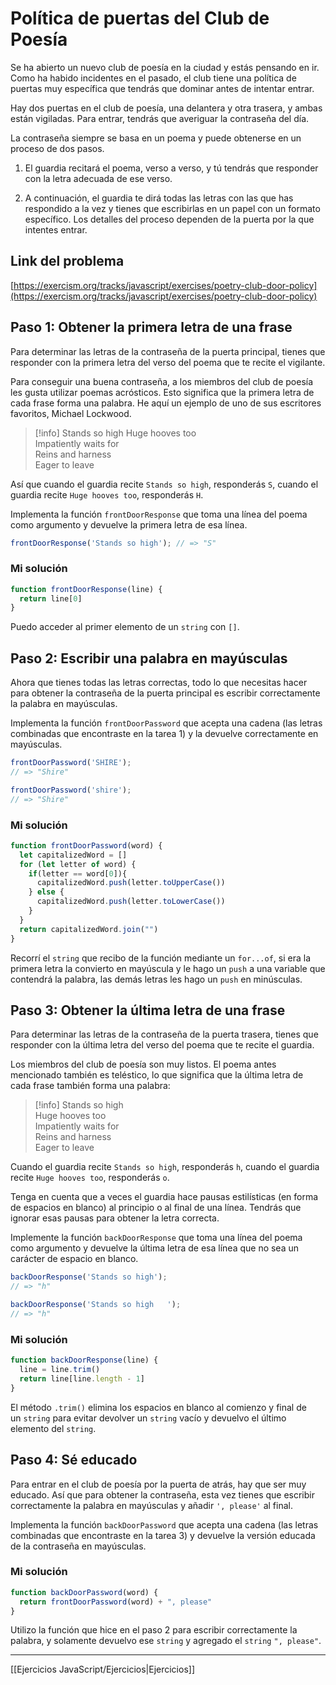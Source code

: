 # Política de puertas del Club de Poesía

Se ha abierto un nuevo club de poesía en la ciudad y estás pensando en ir. Como ha habido incidentes en el pasado, el club tiene una política de puertas muy específica que tendrás que dominar antes de intentar entrar.

Hay dos puertas en el club de poesía, una delantera y otra trasera, y ambas están vigiladas. Para entrar, tendrás que averiguar la contraseña del día.

La contraseña siempre se basa en un poema y puede obtenerse en un proceso de dos pasos.

1.  El guardia recitará el poema, verso a verso, y tú tendrás que responder con la letra adecuada de ese verso.
    
2.  A continuación, el guardia te dirá todas las letras con las que has respondido a la vez y tienes que escribirlas en un papel con un formato específico. Los detalles del proceso dependen de la puerta por la que intentes entrar.
    

## Link del problema

[https://exercism.org/tracks/javascript/exercises/poetry-club-door-policy](https://exercism.org/tracks/javascript/exercises/poetry-club-door-policy)

## Paso 1: Obtener la primera letra de una frase

Para determinar las letras de la contraseña de la puerta principal, tienes que responder con la primera letra del verso del poema que te recite el vigilante.

Para conseguir una buena contraseña, a los miembros del club de poesía les gusta utilizar poemas acrósticos. Esto significa que la primera letra de cada frase forma una palabra. He aquí un ejemplo de uno de sus escritores favoritos, Michael Lockwood.

> [!info] 
> Stands so high
> Huge hooves too  
> Impatiently waits for  
> Reins and harness  
> Eager to leave

Así que cuando el guardia recite `Stands so high`, responderás `S`, cuando el guardia recite `Huge hooves too`, responderás `H`.

Implementa la función `frontDoorResponse` que toma una línea del poema como argumento y devuelve la primera letra de esa línea.

```js
frontDoorResponse('Stands so high'); // => "S"
```

### Mi solución

```js
function frontDoorResponse(line) {
  return line[0]
}
```

Puedo acceder al primer elemento de un `string` con `[]`.

## Paso 2: Escribir una palabra en mayúsculas

Ahora que tienes todas las letras correctas, todo lo que necesitas hacer para obtener la contraseña de la puerta principal es escribir correctamente la palabra en mayúsculas.

Implementa la función `frontDoorPassword` que acepta una cadena (las letras combinadas que encontraste en la tarea 1) y la devuelve correctamente en mayúsculas.

```js
frontDoorPassword('SHIRE');
// => "Shire"

frontDoorPassword('shire');
// => "Shire"
```

### Mi solución

```js
function frontDoorPassword(word) {
  let capitalizedWord = []
  for (let letter of word) {
    if(letter == word[0]){
      capitalizedWord.push(letter.toUpperCase())
    } else {
      capitalizedWord.push(letter.toLowerCase())
    }
  }
  return capitalizedWord.join("")
}
```

Recorrí el `string` que recibo de la función mediante un `for...of`, si era la primera letra la convierto en mayúscula y le hago un `push` a una variable que contendrá la palabra, las demás letras les hago un `push` en minúsculas.

## Paso 3: Obtener la última letra de una frase

Para determinar las letras de la contraseña de la puerta trasera, tienes que responder con la última letra del verso del poema que te recite el guardia.

Los miembros del club de poesía son muy listos. El poema antes mencionado también es teléstico, lo que significa que la última letra de cada frase también forma una palabra:

> [!info] 
> Stands so high  
> Huge hooves too  
> Impatiently waits for  
> Reins and harness  
> Eager to leave

Cuando el guardia recite `Stands so high`, responderás `h`, cuando el guardia recite `Huge hooves too`, responderás `o`.

Tenga en cuenta que a veces el guardia hace pausas estilísticas (en forma de espacios en blanco) al principio o al final de una línea. Tendrás que ignorar esas pausas para obtener la letra correcta.

Implemente la función `backDoorResponse` que toma una línea del poema como argumento y devuelve la última letra de esa línea que no sea un carácter de espacio en blanco.

```js
backDoorResponse('Stands so high');
// => "h"

backDoorResponse('Stands so high   ');
// => "h"
```

### Mi solución

```js
function backDoorResponse(line) {
  line = line.trim()
  return line[line.length - 1]
}
```

El método `.trim()` elimina los espacios en blanco al comienzo y final de un `string` para evitar devolver un `string` vacío y devuelvo el último elemento del `string`.

## Paso 4: Sé educado

Para entrar en el club de poesía por la puerta de atrás, hay que ser muy educado. Así que para obtener la contraseña, esta vez tienes que escribir correctamente la palabra en mayúsculas y añadir `', please'` al final.

Implementa la función `backDoorPassword` que acepta una cadena (las letras combinadas que encontraste en la tarea 3) y devuelve la versión educada de la contraseña en mayúsculas.

### Mi solución

```js
function backDoorPassword(word) {
  return frontDoorPassword(word) + ", please"
}
```

Utilizo la función que hice en el paso 2 para escribir correctamente la palabra, y solamente devuelvo ese `string` y agregado el `string` `", please"`.

__________

[[Ejercicios JavaScript/Ejercicios|Ejercicios]]